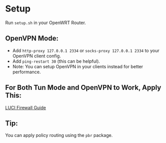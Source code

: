 # Setup
Run `setup.sh` in your OpenWRT Router.

## OpenVPN Mode:
- Add `http-proxy 127.0.0.1 2334` or `socks-proxy 127.0.0.1 2334` to your OpenVPN client config.
- Add `ping-restart 30` (this can be helpful).
- Note: You can setup OpenVPN in your clients instead for better performance.

## For Both Tun Mode and OpenVPN to Work, Apply This:
[LUCI Firewall Guide](https://openwrt.org/docs/guide-user/services/vpn/openvpn/client-luci#b_with_openwrt_1907_alternative_to_the_above_step_41)

## Tip:
You can apply policy routing using the `pbr` package.

